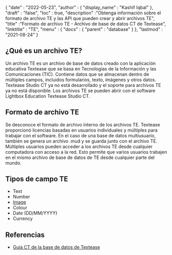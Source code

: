 {
  "date" : "2022-05-23",
  "author" : {
    "display_name" : "Kashif Iqbal"
},
  "draft" : "false",
  "toc" : true,
  "description" :"Obtenga información sobre el formato de archivo TE y las API que pueden crear y abrir archivos TE",
  "title" :"Formato de archivo TE - Archivo de base de datos CT de Textease",
  "linktitle" : "TE",
  "menu" : {
    "docs" : {
      "parent" : "database"
}
},
  "lastmod" : "2021-08-24"
}

## ¿Qué es un archivo TE?

Un archivo TE es un archivo de base de datos creado con la aplicación educativa Textease que se basa en Tecnologías de la Información y las Comunicaciones (TIC). Contiene datos que se almacenan dentro de múltiples campos, incluidos formularios, texto, imágenes y otros datos. Textease Studio CT ya no está desarrollado y el soporte para archivos TE ya no está disponible. Los archivos TE se pueden abrir con el software Lightbox Education Textease Studio CT.

## Formato de archivo TE

Se desconoce el formato de archivo interno de los archivos TE. Textease proporcionó licencias basadas en usuarios individuales y múltiples para trabajar con el software. En el caso de una base de datos multiusuario, también se genera un archivo .mud y se guarda junto con el archivo TE. Múltiples usuarios pueden acceder a los archivos TE desde cualquier computadora con acceso a la red. Esto permite que varios usuarios trabajen en el mismo archivo de base de datos de TE desde cualquier parte del mundo.

## Tipos de campo TE

* Text
* Number
* [Image](/es/image/)
* Colour
* Date (DD/MM/YYYY)
* Currency

## Referencias ##

* [Guía CT de la base de datos de Textease](https://products.conholdate.app/viewer/view/8MPsb0m0GyulEw3GO/textease-database-ct-guide.pdf?preview=true.pdf)

